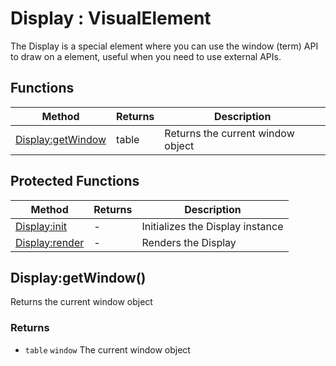 # Display : VisualElement
The Display is a special element where you can use the window (term) API to draw on a element, useful when you need to use external APIs.

## Functions

|Method|Returns|Description|
|---|---|---|
|[Display:getWindow](#Display:getWindow)|table|Returns the current window object


## Protected Functions

|Method|Returns|Description|
|---|---|---|
|[Display:init](#Display:init)|-|Initializes the Display instance
|[Display:render](#Display:render)|-|Renders the Display

## Display:getWindow()
Returns the current window object

### Returns
* `table` `window` The current window object


